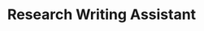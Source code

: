 ---
title: "Research Writing Assistant"
version: 0.1
# layout: demo_detail
field: NLP
authors: Amanda Raj Shrestha
description: We develop a research writing assistant that contain features such as smart compose, paraphrasing, and more.
paper:  
publication_date: July 2023
featured: true
github: 
draft: false
demo_url: https://brainlabworkshop-production.up.railway.app/paraphrase
image: /img/demo/writing.jpg
---